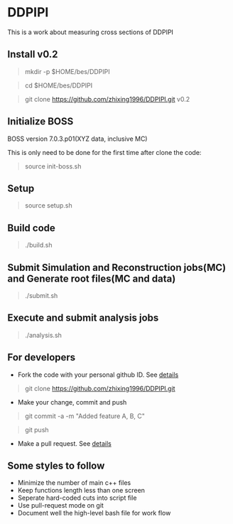 # DDPIPI

This is a work about measuring cross sections of DDPIPI

## Install v0.2

> mkdir -p $HOME/bes/DDPIPI

> cd $HOME/bes/DDPIPI

> git clone https://github.com/zhixing1996/DDPIPI.git v0.2

## Initialize BOSS

BOSS version 7.0.3.p01(XYZ data, inclusive MC)

This is only need to be done for the first time after clone the code:

> source init-boss.sh

## Setup

> source setup.sh

## Build code

> ./build.sh

## Submit Simulation and Reconstruction jobs(MC) and Generate root files(MC and data)

> ./submit.sh

## Execute and submit analysis jobs

> ./analysis.sh

## For developers 
 
- Fork the code with your personal github ID. See [details](https://help.github.com/articles/fork-a-repo/)
 
> git clone https://github.com/zhixing1996/DDPIPI.git
 
- Make your change, commit and push
 
> git commit -a -m "Added feature A, B, C"
 
> git push
 
- Make a pull request. See [details](https://help.github.com/articles/using-pull-requests/)
 
## Some styles to follow 
- Minimize the number of main c++ files
- Keep functions length less than one screen
- Seperate hard-coded cuts into script file                                                                                                                                                              
- Use pull-request mode on git 
- Document well the high-level bash file for work flow 
